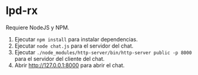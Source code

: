 # lpd-rx

Requiere NodeJS y NPM.

1. Ejecutar `npm install` para instalar dependencias.
2. Ejecutar `node chat.js` para el servidor del chat.
3. Ejecutar `./node_modules/http-server/bin/http-server public -p 8000` para el servidor del cliente del chat.
4. Abrir http://127.0.0.1:8000 para abrir el chat.
